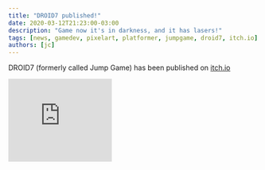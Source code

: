 ```yaml
---
title: "DROID7 published!"
date: 2020-03-12T21:23:00-03:00
description: "Game now it's in darkness, and it has lasers!"
tags: [news, gamedev, pixelart, platformer, jumpgame, droid7, itch.io]
authors: [jc]
---
```


DROID7 (formerly called Jump Game) has been published on [itch.io](https://juancolacelli.itch.io/droid7)

<iframe src="https://itch.io/embed/570980?linkback=true&amp;bg_color=16171a&amp;fg_color=fafdff&amp;link_color=ff8426&amp;border_color=16171a" width="208" height="167" frameborder="0"><a href="https://juancolacelli.itch.io/droid7">DROID7 by JC</a></iframe>
